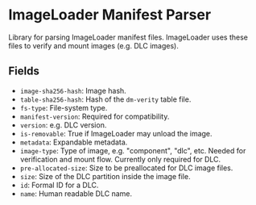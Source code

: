 # ImageLoader Manifest Parser

Library for parsing ImageLoader manifest files. ImageLoader uses these files
to verify and mount images (e.g. DLC images).

## Fields

- `image-sha256-hash`: Image hash.
- `table-sha256-hash`: Hash of the `dm-verity` table file.
- `fs-type`: File-system type.
- `manifest-version`: Required for compatibility.
- `version`: e.g. DLC version.
- `is-removable`: True if ImageLoader may unload the image.
- `metadata`: Expandable metadata.
- `image-type`: Type of image, e.g. "component", "dlc", etc. Needed for
verification and mount flow. Currently only required for DLC.
- `pre-allocated-size`: Size to be preallocated for DLC image files.
- `size`: Size of the DLC partition inside the image file.
- `id`: Formal ID for a DLC.
- `name`: Human readable DLC name.
